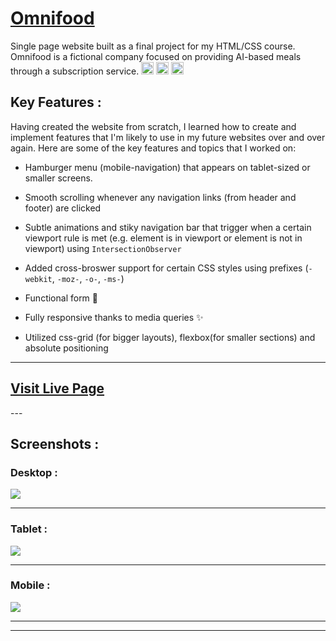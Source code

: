 # <a href="https://omnifood-foodsubscription-by-fozlur.netlify.app/" target="_blank">Omnifood</a>

Single page website built as a final project for my HTML/CSS course. Omnifood is a
fictional company focused on providing AI-based meals through a subscription service.
<img src="https://user-images.githubusercontent.com/25181517/192158954-f88b5814-d510-4564-b285-dff7d6400dad.png" width="20px"> <img src="https://user-images.githubusercontent.com/25181517/183898674-75a4a1b1-f960-4ea9-abcb-637170a00a75.png" width="20px"> <img src="https://user-images.githubusercontent.com/25181517/117447155-6a868a00-af3d-11eb-9cfe-245df15c9f3f.png" width="20px">

## Key Features :

Having created the website from scratch, I learned how to create and implement features that I'm likely to use in my future websites over and over again. Here are some of the key features and topics that I worked on:

- Hamburger menu (mobile-navigation) that appears on tablet-sized or smaller screens.
- Smooth scrolling whenever any navigation links (from header and footer) are clicked
- Subtle animations and stiky navigation bar that trigger when a certain viewport rule is met (e.g. element is in viewport or element is not in viewport) using `IntersectionObserver`
- Added cross-broswer support for certain CSS styles using prefixes (`-webkit`, `-moz-`, `-o-`, `-ms-`)

- Functional form 💌
- Fully responsive thanks to media queries ✨
- Utilized css-grid (for bigger layouts), flexbox(for smaller sections) and absolute positioning

---
<h2><a align=center href=https://omnifood-foodsubscription-by-fozlur.netlify.app/> Visit Live Page</a></h2>
---

## Screenshots :

### Desktop :

<img src="readme_screenshots/screenshot-desktop.webp" style="max-width:100%;">

---

### Tablet :

<img src="readme_screenshots/screenshot-tablet.webp" style="max-width:100%;">

---

### Mobile :

<img src="readme_screenshots/screenshot-mobile.webp" style="max-width:100%;">

---

---


